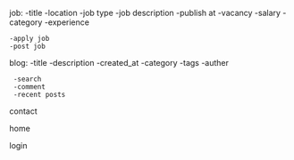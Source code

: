 job:
    -title
    -location 
    -job type
    -job description
    -publish at
    -vacancy
    -salary
    -category
    -experience
    
    
    -apply job 
    -post job
    
    
blog:
     -title
     -description 
     -created_at
     -category
     -tags
     -auther
     
     -search
     -comment
     -recent posts
     
contact

home

login     
          